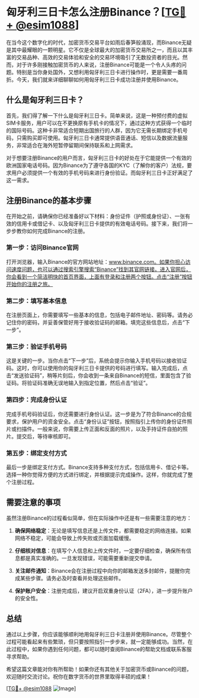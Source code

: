# 匈牙利三日卡怎么注册Binance？[[TG💪+ @esim1088](https://t.me/s/esim1088)]

在当今这个数字化的时代，加密货币交易平台如雨后春笋般涌现，而Binance无疑是其中最耀眼的一颗明星。它不仅是全球最大的加密货币交易所之一，而且以其丰富的交易品种、高效的交易体验和安全的交易环境吸引了无数投资者的目光。然而，对于许多刚接触加密货币的人来说，注册Binance可能是一个令人头疼的问题。特别是当你身处国外，又想利用匈牙利三日卡进行操作时，更是需要一番周折。今天，我们就来详细聊聊如何用匈牙利三日卡成功注册并使用Binance。

## 什么是匈牙利三日卡？

首先，我们得了解一下什么是匈牙利三日卡。简单来说，这是一种预付费的虚拟SIM卡服务，用户可以在不更换原有手机卡的情况下，通过这种方式获得一个临时的国际号码。这种卡非常适合短期出国旅行的人群，因为它无需长期绑定手机号码，只需购买即可使用。匈牙利三日卡通常提供语音通话、短信以及数据流量服务，非常适合在海外短暂停留期间保持联系和上网需求。

对于想要注册Binance的用户而言，匈牙利三日卡的好处在于它能提供一个有效的欧洲国家电话号码。因为Binance为了遵守各国的KYC（了解你的客户）法规，要求用户必须提供一个有效的手机号码来进行身份验证。而匈牙利三日卡正好满足了这一需求。

## 注册Binance的基本步骤

在开始之前，请确保你已经准备好以下材料：身份证件（护照或身份证）、一张有效的信用卡或借记卡、以及匈牙利三日卡提供的有效电话号码。接下来，我们将一步步教你如何完成Binance的注册。

### 第一步：访问Binance官网

打开浏览器，输入Binance的官方网站地址：www.binance.com。如果你担心访问速度问题，也可以通过搜索引擎搜索“Binance”找到其官网链接。进入官网后，你会看到一个简洁明快的首页界面，上面有登录和注册两个按钮。点击“注册”按钮开始你的注册之旅。

### 第二步：填写基本信息

在注册页面上，你需要填写一些基本的信息，包括电子邮件地址、密码等。请务必记住你的密码，并妥善保管好用于接收验证码的邮箱。填完这些信息后，点击“下一步”。

### 第三步：验证手机号码

这是关键的一步。当你点击“下一步”后，系统会提示你输入手机号码以接收验证码。这时，你可以使用你的匈牙利三日卡提供的号码进行填写。输入完成后，点击“发送验证码”，稍等片刻后，你会收到一条来自Binance的短信，里面包含了验证码。将验证码准确无误地输入到指定位置，然后点击“验证”。

### 第四步：完成身份认证

完成手机号码验证后，你还需要进行身份认证。这一步是为了符合Binance的合规要求，保护用户的资金安全。点击“身份认证”按钮，按照指引上传你的身份证件照片或扫描件。一般来说，你需要上传正面和反面的照片，以及手持证件自拍的照片。提交后，等待审核即可。

### 第五步：绑定支付方式

最后一步是绑定支付方式。Binance支持多种支付方式，包括信用卡、借记卡等。选择一种你觉得方便的方式进行绑定，并根据提示完成操作。这样，你就完成了整个注册过程。

## 需要注意的事项

虽然注册Binance的过程看似简单，但在实际操作中还是有一些需要注意的地方：

1. **确保网络稳定**：无论是填写信息还是上传文件，都需要稳定的网络连接。如果网络不稳定，可能会导致上传失败或页面加载缓慢。
   
2. **仔细核对信息**：在填写个人信息和上传文件时，一定要仔细检查，确保所有信息都是真实准确的。一旦发现错误，可能需要重新提交申请。

3. **关注邮件通知**：Binance会在注册过程中向你的邮箱发送多封邮件，提醒你完成某些步骤。请务必及时查看并处理这些邮件。

4. **保护账户安全**：注册完成后，建议开启双重身份认证（2FA），进一步提升账户的安全性。

## 总结

通过以上步骤，你应该能够顺利地用匈牙利三日卡注册并使用Binance。尽管整个过程可能看起来有些繁琐，但只要按照指引一步步来，就一定能够成功。当然，在此过程中，如果你遇到任何问题，都可以随时查阅Binance的帮助文档或联系客服寻求帮助。

希望这篇文章能对你有所帮助！如果你还有其他关于加密货币或Binance的问题，欢迎随时交流讨论。祝你在数字货币的世界里取得丰硕的成果！

[[TG💪+ @esim1088](https://t.me/s/esim1088) ![Image](https://i.postimg.cc/4NQfJmqS/Snipaste-2025-05-13-00-14-12.png)]